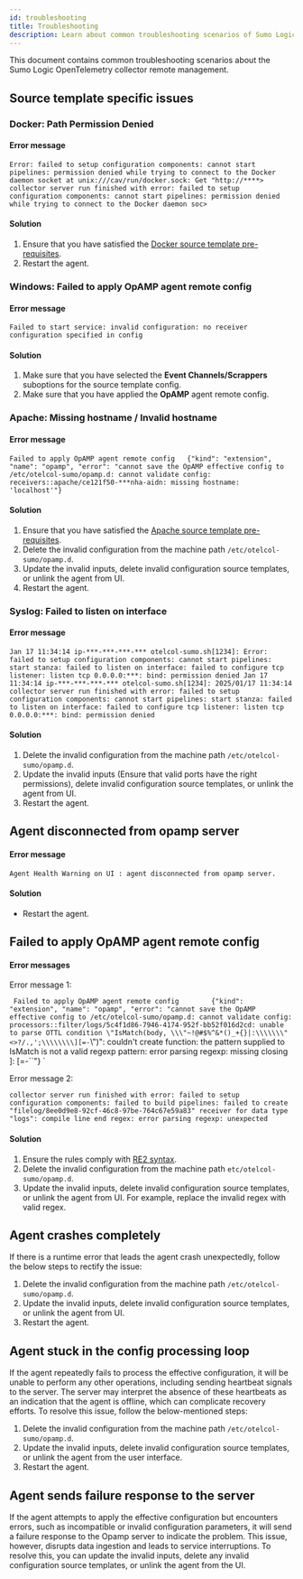 ```yaml
---
id: troubleshooting
title: Troubleshooting
description: Learn about common troubleshooting scenarios of Sumo Logic OpenTelemetry collector remote management.
---
```


This document contains common troubleshooting scenarios about the Sumo Logic OpenTelemetry collector remote management.

## Source template specific issues

### Docker: Path Permission Denied

#### Error message

`
Error: failed to setup configuration components: cannot start pipelines: permission denied while trying to connect to the Docker daemon socket at unix:///cav/run/docker.sock: Get "http://****>
collector server run finished with error: failed to setup configuration components: cannot start pipelines: permission denied while trying to connect to the Docker daemon soc>
`

#### Solution

1. Ensure that you have satisfied the [Docker source template pre-requisites](/docs/send-data/opentelemetry-collector/remote-management/source-templates/docker/#prerequisites).
1. Restart the agent.

### Windows: Failed to apply OpAMP agent remote config

#### Error message

`
Failed to start service: invalid configuration: no receiver configuration specified in config
`

#### Solution

1. Make sure that you have selected the **Event Channels/Scrappers** suboptions for the source template config.
2. Make sure that you have applied the **OpAMP** agent remote config.

### Apache: Missing hostname / Invalid hostname

#### Error message

`
Failed to apply OpAMP agent remote config   {"kind": "extension", "name": "opamp", "error": "cannot save the OpAMP effective config to /etc/otelcol-sumo/opamp.d: cannot validate config: receivers::apache/ce121f50-***nha-aidn: missing hostname: 'localhost'"}
`

#### Solution

1. Ensure that you have satisfied the [Apache source template pre-requisites](/docs/send-data/opentelemetry-collector/remote-management/source-templates/apache/#prerequisites).
1. Delete the invalid configuration from the machine path `/etc/otelcol-sumo/opamp.d`.
1. Update the invalid inputs, delete invalid configuration source templates, or  unlink the agent from UI.
1. Restart the agent.

### Syslog: Failed to listen on interface

#### Error message

`
Jan 17 11:34:14 ip-***-***-***-*** otelcol-sumo.sh[1234]: Error: failed to setup configuration components: cannot start pipelines: start stanza: failed to listen on interface: failed to configure tcp listener: listen tcp 0.0.0.0:***: bind: permission denied
Jan 17 11:34:14 ip-***-***-***-*** otelcol-sumo.sh[1234]: 2025/01/17 11:34:14 collector server run finished with error: failed to setup configuration components: cannot start pipelines: start stanza: failed to listen on interface: failed to configure tcp listener: listen tcp 0.0.0.0:***: bind: permission denied
`

#### Solution

1. Delete the invalid configuration from the machine path `/etc/otelcol-sumo/opamp.d`.
1. Update the invalid inputs (Ensure that valid ports have the right permissions), delete invalid configuration source templates, or unlink the agent from UI.
1. Restart the agent.

## Agent disconnected from opamp server

#### Error message

`
Agent Health Warning on UI : agent disconnected from opamp server. 
`

#### Solution

- Restart the agent.

## Failed to apply OpAMP agent remote config

#### Error messages

Error message 1:

`
Failed to apply OpAMP agent remote config        {"kind": "extension", "name": "opamp", "error": "cannot save the OpAMP effective config to /etc/otelcol-sumo/opamp.d: cannot validate config: processors::filter/logs/5c4f1d86-7946-4174-952f-bb52f016d2cd: unable to parse OTTL condition \"IsMatch(body, \\\"~!@#$%^&*()_+{}|:\\\\\\\"<>?/.,';\\\\\\\\][=-`\\\")\": couldn't create function: the pattern supplied to IsMatch is not a valid regexp pattern: error parsing regexp: missing closing ]: [=-``"}
`

Error message 2:

`
collector server run finished with error: failed to setup configuration components: failed to build pipelines: failed to create "filelog/8ee0d9e8-92cf-46c8-97be-764c67e59a83" receiver for data type "logs": compile line end regex: error parsing regexp: unexpected
`

#### Solution

1. Ensure the rules comply with [RE2 syntax](https://github.com/google/re2/wiki/Syntax). 
1. Delete the invalid configuration from the machine path `etc/otelcol-sumo/opamp.d`.
1. Update the invalid inputs, delete invalid configuration source templates, or unlink the agent from UI. For example, replace the invalid regex with valid regex.

## Agent crashes completely

If there is a runtime error that leads the agent crash unexpectedly, follow the below steps to rectify the issue:

1. Delete the invalid configuration from the machine path `/etc/otelcol-sumo/opamp.d`.
1. Update the invalid inputs, delete invalid configuration source templates, or unlink the agent from UI.
1. Restart the agent.

## Agent stuck in the config processing loop

If the agent repeatedly fails to process the effective configuration, it will be unable to perform any other operations, including sending heartbeat signals to the server. The server may interpret the absence of these heartbeats as an indication that the agent is offline, which can complicate recovery efforts. To resolve this issue, follow the below-mentioned steps:

1. Delete the invalid configuration from the machine path `/etc/otelcol-sumo/opamp.d`.
1. Update the invalid inputs, delete invalid configuration source templates, or unlink the agent from the user interface.
1. Restart the agent.

##  Agent sends failure response to the server

If the agent attempts to apply the effective configuration but encounters errors, such as incompatible or invalid configuration parameters, it will send a failure response to the Opamp server to indicate the problem. This issue, however, disrupts data ingestion and leads to service interruptions. To resolve this, you can update the invalid inputs, delete any invalid configuration source templates, or unlink the agent from the UI.